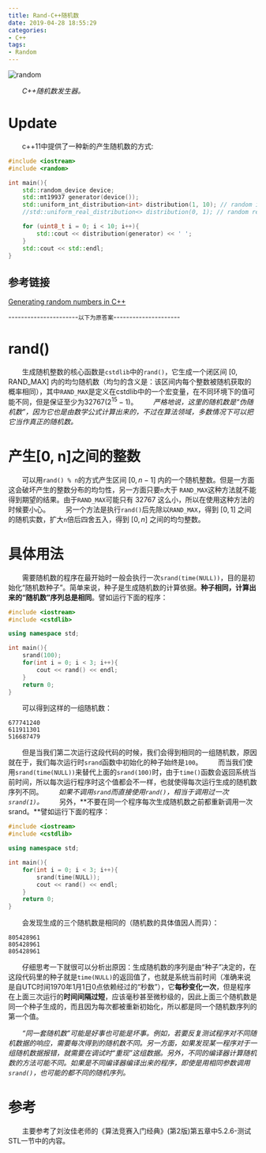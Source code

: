 ```yaml
---
title: Rand-C++随机数
date: 2019-04-28 18:55:29
categories:
- C++
tags:
- Random
---
```

![random](/random.jpg)

　　*C++随机数发生器。*


# Update
　　c++11中提供了一种新的产生随机数的方式:

```C++
#include <iostream>
#include <random>

int main(){
    std::random_device device;
    std::mt19937 generator(device());
    std::uniform_int_distribution<int> distribution(1, 10); // random integer number bewteen [1, 10]
    //std::uniform_real_distribution<> distribution(0, 1); // random real number bewteen [0, 1]

    for (uint8_t i = 0; i < 10; i++){
        std::cout << distribution(generator) << ' ';
    }
    std::cout << std::endl;
}
```
## 参考链接
[Generating random numbers in C++](https://diego.assencio.com/?index=6890b8c50169ef45b74db135063c227c)

----------------------``以下为原答案``---------------------

# rand()
　　生成随机整数的核心函数是``cstdlib``中的``rand()``，它生成一个闭区间 [0, RAND_MAX] 内的均匀随机数（均匀的含义是：该区间内每个整数被随机获取的概率相同），其中``RAND_MAX``是定义在cstdlib中的一个宏变量，在不同环境下的值可能不同，但是保证至少为$32767(2^{15} - 1)$。
　　*严格地说，这里的随机数是“伪随机数”，因为它也是由数学公式计算出来的，不过在算法领域，多数情况下可以把它当作真正的随机数。*

# 产生[0, n]之间的整数
　　可以用``rand() % n``的方式产生区间 $[0, n - 1]$ 内的一个随机整数。但是一方面这会破坏产生的整数分布的均匀性，另一方面只要``n``大于 ``RAND_MAX``这种方法就不能得到期望的结果。由于``RAND_MAX``可能只有 32767 这么小，所以在使用这种方法的时候要小心。
　　另一个方法是执行``rand()``后先除以``RAND_MAX``，得到 $[0, 1]$ 之间的随机实数，扩大``n``倍后四舍五入，得到 $[0, n]$ 之间的均匀整数。

# 具体用法
　　需要随机数的程序在最开始时一般会执行一次``srand(time(NULL))``，目的是初始化“随机数种子”。简单来说，种子是生成随机数的计算依据。**种子相同，计算出来的“随机数”序列总是相同**。譬如运行下面的程序：

```C++
#include <iostream>
#include <cstdlib>

using namespace std;

int main(){
    srand(100);
    for(int i = 0; i < 3; i++){
        cout << rand() << endl;
    }
    return 0;
}
```
　　可以得到这样的一组随机数：
```
677741240
611911301
516687479
```
　　但是当我们第二次运行这段代码的时候，我们会得到相同的一组随机数，原因就在于，我们每次运行时``srand``函数中初始化的种子始终是``100``。
　　而当我们使用``srand(time(NULL))``来替代上面的``srand(100)``时，由于``time()``函数会返回系统当前时间，所以每次运行程序时这个值都会不一样，也就使得每次运行生成的随机数序列不同。
　　*如果不调用``srand``而直接使用``rand()``，相当于调用过一次``srand(1)``。*
　　另外，**不要在同一个程序每次生成随机数之前都重新调用一次srand。**譬如运行下面的程序：
```C++
#include <iostream>
#include <cstdlib>

using namespace std;

int main(){
    for(int i = 0; i < 3; i++){
        srand(time(NULL));
        cout << rand() << endl;
    }
    return 0;
}
```
　　会发现生成的三个随机数是相同的（随机数的具体值因人而异）：
```
805428961
805428961
805428961
```
　　仔细思考一下就很可以分析出原因：生成随机数的序列是由“种子”决定的，在这段代码里的种子就是``time(NULL)``的返回值了，也就是系统当前时间（准确来说是自UTC时间1970年1月1日0点依赖经过的“秒数”），它**每秒变化一次**，但是程序在上面三次运行的**时间间隔过短**，应该毫秒甚至微秒级的，因此上面三个随机数是同一个种子生成的，而且因为每次都被重新初始化，所以都是同一个随机数序列的第一个值。

　　*“同一套随机数”可能是好事也可能是坏事。例如，若要反复测试程序对不同随机数据的响应，需要每次得到的随机数不同。另一方面，如果发现某一程序对于一组随机数据报错，就需要在调试时“重现”这组数据。另外，不同的编译器计算随机数的方法可能不同。如果是不同编译器编译出来的程序，即使是用相同参数调用``srand()``，也可能的都不同的随机序列。*

# 参考

　　主要参考了刘汝佳老师的《算法竞赛入门经典》(第2版)第五章中5.2.6-测试STL一节中的内容。

